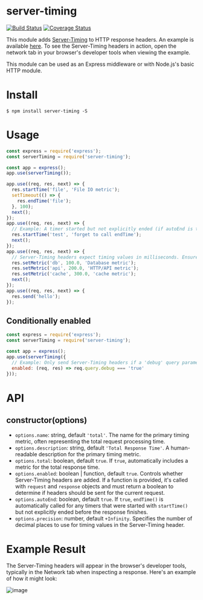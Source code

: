 # server-timing

[![Build Status](https://travis-ci.org/yosuke-furukawa/server-timing.svg?branch=master)](https://travis-ci.org/yosuke-furukawa/server-timing)
[![Coverage Status](https://coveralls.io/repos/github/yosuke-furukawa/server-timing/badge.svg?branch=improve_coverage)](https://coveralls.io/github/yosuke-furukawa/server-timing?branch=improve_coverage)

This module adds [Server-Timing](https://www.w3.org/TR/server-timing/) to HTTP response headers.
An example is available [here](https://server-timing.now.sh/). To see the Server-Timing headers in action, open the network tab in your browser's developer tools when viewing the example.

This module can be used as an Express middleware or with Node.js's basic HTTP module.

# Install

```
$ npm install server-timing -S
```

# Usage

```javascript
const express = require('express');
const serverTiming = require('server-timing');

const app = express();
app.use(serverTiming());

app.use((req, res, next) => {
  res.startTime('file', 'File IO metric');
  setTimeout(() => {
    res.endTime('file');
  }, 100);
  next();
});
app.use((req, res, next) => {
  // Example: A timer started but not explicitly ended (if autoEnd is true).
  res.startTime('test', 'forget to call endTime');
  next();
});
app.use((req, res, next) => {
  // Server-Timing headers expect timing values in milliseconds. Ensure all metrics are provided in milliseconds. See issue #9 (https://github.com/yosuke-furukawa/server-timing/issues/9) for more context.
  res.setMetric('db', 100.0, 'Database metric');
  res.setMetric('api', 200.0, 'HTTP/API metric');
  res.setMetric('cache', 300.0, 'cache metric');
  next();
});
app.use((req, res, next) => {
  res.send('hello');
});
```

## Conditionally enabled

```javascript
const express = require('express');
const serverTiming = require('server-timing');

const app = express();
app.use(serverTiming({
  // Example: Only send Server-Timing headers if a 'debug' query parameter is true.
  enabled: (req, res) => req.query.debug === 'true'
}));
```

# API

## constructor(options)

- `options.name`: string, default `'total'`. The name for the primary timing metric, often representing the total request processing time.
- `options.description`: string, default `'Total Response Time'`. A human-readable description for the primary timing metric.
- `options.total`: boolean, default `true`. If `true`, automatically includes a metric for the total response time.
- `options.enabled`: boolean | function, default `true`. Controls whether Server-Timing headers are added. If a function is provided, it's called with `request` and `response` objects and must return a boolean to determine if headers should be sent for the current request.
- `options.autoEnd`: boolean, default `true`. If `true`, `endTime()` is automatically called for any timers that were started with `startTime()` but not explicitly ended before the response finishes.
- `options.precision`: number, default `+Infinity`. Specifies the number of decimal places to use for timing values in the Server-Timing header.

# Example Result

The Server-Timing headers will appear in the browser's developer tools, typically in the Network tab when inspecting a response. Here's an example of how it might look:

![image](https://cloud.githubusercontent.com/assets/555645/22737265/b5b5204e-ee45-11e6-82c5-776a5313d120.png)
